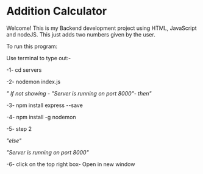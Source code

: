 # Addition Calculator

Welcome!
This is my Backend development project using HTML, JavaScript and nodeJS. This just adds two numbers given by the user.

To run this program:

Use terminal to type out:-

-1- cd servers

-2- nodemon index.js

_" If not showing - "Server is running on port 8000"- then"_

-3- npm install express --save

-4- npm install -g nodemon

-5- step 2

_"else"_

_"Server is running on port 8000"_

-6- click on the top right box- Open in new window
